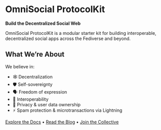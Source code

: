 # OmniSocial ProtocolKit

**Build the Decentralized Social Web**

OmniSocial ProtocolKit is a modular starter kit for building interoperable, decentralized social apps across the Fediverse and beyond.

## What We’re About

We believe in:

- 🕸️ Decentralization
- 🛡️ Self-sovereignty
- 🗣️ Freedom of expression
- 🔗 Interoperability
- 🔐 Privacy & user data ownership
- ⚡ Spam protection & microtransactions via Lightning

[Explore the Docs](docs/index.md) • [Read the Blog](blog/index.md) • [Join the Collective](https://revolt.chat/invite)  
